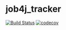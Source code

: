 # job4j_tracker

[![Build Status](https://app.travis-ci.com/mallet322/jobj4_tracker.svg?branch=main)](https://app.travis-ci.com/mallet322/jobj4_tracker)
[![codecov](https://codecov.io/gh/mallet322/job4j_tracker/branch/master/graph/badge.svg?token=V00ZANQY6X)](https://codecov.io/gh/mallet322/job4j_tracker)